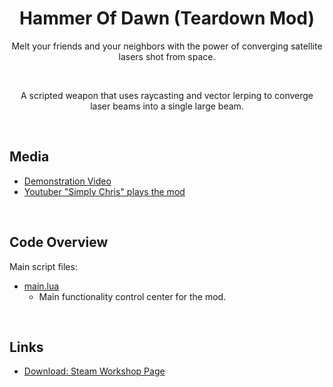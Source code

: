 <h1 align="center"> Hammer Of Dawn (Teardown Mod) </h1>
<p align="center">Melt your friends and your neighbors with the power of converging satellite lasers shot from space. </p>
<br>

<p align="center">A scripted weapon that uses raycasting and vector lerping to converge laser beams into a single large beam. </p>
<br>


## Media
* [Demonstration Video](https://www.youtube.com/watch?v=KNr01lnrQDg)
* [Youtuber "Simply Chris" plays the mod](https://www.youtube.com/watch?v=DoV9J_KeMwY&t=303s)

<br>

## Code Overview
Main script files:

* [main.lua](https://github.com/cheejins/Teardown-Mod---Hammer-of-Dawn--Gears-of-War-/blob/main/main.lua)
  * Main functionality control center for the mod.
  
<br>

## Links
* [Download: Steam Workshop Page](https://steamcommunity.com/sharedfiles/filedetails/?id=2515136805)
